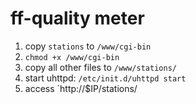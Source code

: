 ff-quality meter
================

1. copy `stations` to `/www/cgi-bin`
2. `chmod +x /www/cgi-bin`
3. copy all other files to `/www/stations/`
4. start uhttpd: `/etc/init.d/uhttpd start`
5. access `http://$IP/stations/
